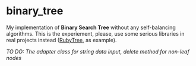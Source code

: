 # binary_tree
My implementation of **Binary Search Tree** without any self-balancing algorithms. This is the experiement, please, use some serious libraries in real projects instead ([RubyTree](https://github.com/evolve75/RubyTree), as example).

*TO DO: The adapter class for string data input, delete method for non-leaf nodes*
